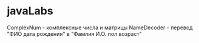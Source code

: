 # javaLabs
 ComplexNum - комплексные числа и матрицы
 NameDecoder - перевод "ФИО дата рождения" в "Фамлия И.О. пол возраст"
